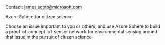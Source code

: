 Contact: james.scott@microsoft.com

Azure Sphere for citizen science

Choose an issue important to you or others, and use Azure Sphere to
build a proof-of-concept IoT sensor network for environmental sensing
around that issue in the pursuit of citizen science